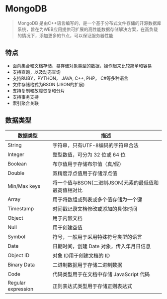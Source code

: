 # MongoDB
> MongoDB 是由C++语言编写的，是一个基于分布式文件存储的开源数据库系统，旨在为WEB应用提供可扩展的高性能数据存储解决方案，在高负载的情况下，添加更多的节点，可以保证服务器性能
## 特点
- 面向集合和文档存储，易存储对象类型的数据，操作起来比较简单和容易
- 支持查询，以及动态查询
- 支持RUBY，PYTHON， JAVA, C++, PHP， C#等多种语言
- 文件存储格式为BSON (JSON的扩展)
- 支持复制和故障恢复和分片
- 支持事务支持
- 索引聚合关联
## 数据类型

| 数据类型           | 描述                                                 |
| ------------------ | ---------------------------------------------------- |
| String             | 字符串，只有UTF-8编码的字符串合法                    |
| Integer            | 整型数值，可分为 32 位或 64 位                       |
| Boolean            | 布尔值用于存储布尔值（真/假）                        |
| Double             | 双精度浮点值用于存储浮点值                           |
| Min/Max keys       | 将一个值与BSON(二进制JSON)元素的最低值和最高值相对比 | 
| Array              | 用于将数组或列表或多个值存储为一个键                 |
| Timestamp          | 时间戳记录文档修改或添加的具体时间                   |
| Object             | 用于内嵌文档                                         |
| Null               | 用于创建空值                                         |
| Symbol             | 符号，一般用于采用特殊符号类型的语言                 |
| Date               | 日期时间，创建 Date 对象，传入年月日信息             |
| Object ID          | 对象 ID用于创建文档的 ID                             |
| Binary Data        | 二进制数据用于存储二进制数据                         |
| Code               | 代码类型用于在文档中存储 JavaScript 代码             |
| Regular expression | 正则表达式类型用于存储正则表达式                     |
